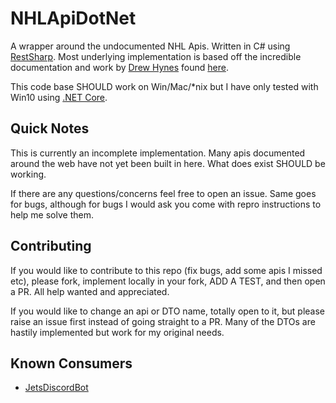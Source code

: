 # NHLApiDotNet

A wrapper around the undocumented NHL Apis. Written in C# using [RestSharp](http://restsharp.org/).
Most underlying implementation is based off the incredible documentation and work by [Drew Hynes](https://github.com/dword4) found [here](https://github.com/dword4/nhlapi).

This code base SHOULD work on Win/Mac/*nix but I have only tested with Win10 using [.NET Core](https://dotnet.github.io/).

## Quick Notes

This is currently an incomplete implementation. Many apis documented around the web have not yet been built in here. What does exist SHOULD be working.

If there are any questions/concerns feel free to open an issue. Same goes for bugs, although for bugs I would ask you come with repro instructions to help me solve them.

## Contributing

If you would like to contribute to this repo (fix bugs, add some apis I missed etc), please fork, implement locally in your fork, ADD A TEST, and then open a PR. All help wanted and appreciated.

If you would like to change an api or DTO name, totally open to it, but please raise an issue first instead of going straight to a PR. Many of the DTOs are hastily implemented but work for my original needs.

## Known Consumers

* [JetsDiscordBot](https://github.com/joefroh/JetsDiscordBot)
